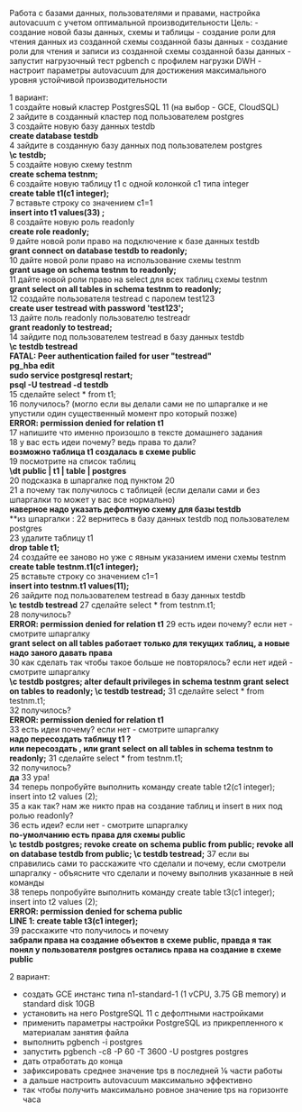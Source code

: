 Работа с базами данных, пользователями и правами, настройка autovacuum с учетом оптимальной производительности
Цель: - создание новой базы данных, схемы и таблицы - создание роли для чтения данных из созданной схемы созданной базы данных - создание роли для чтения и записи из созданной схемы созданной базы данных - запустит нагрузочный тест pgbench с профилем нагрузки DWH - настроит параметры autovacuum для достижения максимального уровня устойчивой производительности
  
1 вариант:  
1 создайте новый кластер PostgresSQL 11 (на выбор - GCE, CloudSQL)  
2 зайдите в созданный кластер под пользователем postgres  
3 создайте новую базу данных testdb  
**create database testdb**  
4 зайдите в созданную базу данных под пользователем postgres  
**\c testdb;**  
5 создайте новую схему testnm  
**create schema testnm;**  
6 создайте новую таблицу t1 с одной колонкой c1 типа integer  
**create table t1(c1 integer);**  
7 вставьте строку со значением c1=1  
**insert into t1 values(33) ;**  
8 создайте новую роль readonly  
**create role readonly;**  
9 дайте новой роли право на подключение к базе данных testdb  
**grant connect on database testdb to readonly;**  
10 дайте новой роли право на использование схемы testnm  
**grant usage on schema testnm to readonly;**  
11 дайте новой роли право на select для всех таблиц схемы testnm  
**grant select on all tables in schema testnm to readonly;**  
12 создайте пользователя testread с паролем test123  
**create user testread with password 'test123';**  
13 дайте поль readonly пользователю testreadr  
**grant readonly to testread;**  
14 зайдите под пользователем testread в базу данных testdb  
**\c testdb testread**  
**FATAL:  Peer authentication failed for user "testread"**  
**pg_hba edit**  
**sudo service postgresql restart;**  
**psql -U testread -d testdb**  
15 сделайте select * from t1;  
16 получилось? (могло если вы делали сами не по шпаргалке и не упустили один существенный момент про который позже)  
**ERROR:  permission denied for relation t1**  
17 напишите что именно произошло в тексте домашнего задания  
18 у вас есть идеи почему? ведь права то дали?  
**возможно таблица t1 создалась в схеме public**  
19 посмотрите на список таблиц  
**\dt**
**public | t1   | table | postgres**  
20 подсказка в шпаргалке под пунктом 20  
21 а почему так получилось с таблицей (если делали сами и без шпаргалки то может у вас все нормально)  
**наверное надо указать дефолтную схему для базы testdb**  
**из шпаргалки : 
22 вернитесь в базу данных testdb под пользователем postgres  
23 удалите таблицу t1  
**drop table t1;**  
24 создайте ее заново но уже с явным указанием имени схемы testnm  
**create table testnm.t1(c1 integer);**  
25 вставьте строку со значением c1=1  
**insert into testnm.t1 values(11);**  
26 зайдите под пользователем testread в базу данных testdb  
**\c testdb testread** 
27 сделайте select * from testnm.t1;  
28 получилось?  
**ERROR:  permission denied for relation t1**
29 есть идеи почему? если нет - смотрите шпаргалку  
**grant select on all tables работает только для текущих таблиц, а новые надо заного давать права**  
30 как сделать так чтобы такое больше не повторялось? если нет идей - смотрите шпаргалку  
**\c testdb postgres; alter default privileges in schema testnm grant select on tables to readonly; \c testdb testread;**
31 сделайте select * from testnm.t1;  
32 получилось?  
**ERROR:  permission denied for relation t1**  
33 есть идеи почему? если нет - смотрите шпаргалку  
**надо пересоздать таблицу t1 ?**  
**или пересоздать , или grant select on all tables in schema testnm to readonly;**
31 сделайте select * from testnm.t1;  
32 получилось?  
**да**
33 ура!  
34 теперь попробуйте выполнить команду create table t2(c1 integer); insert into t2 values (2);  
35 а как так? нам же никто прав на создание таблиц и insert в них под ролью readonly?  
36 есть идеи? если нет - смотрите шпаргалку  
**по-умолчанию есть права для схемы public**  
**\c testdb postgres; revoke create on schema public from public; revoke all on database testdb from public; \c testdb testread;**
37 если вы справились сами то расскажите что сделали и почему, если смотрели шпаргалку - объясните что сделали и почему выполнив указанные в ней команды  
38 теперь попробуйте выполнить команду create table t3(c1 integer); insert into t2 values (2);  
**ERROR:  permission denied for schema public**  
**LINE 1: create table t3(c1 integer);**  
39 расскажите что получилось и почему  
**забрали права на создание объектов в схеме public, правда я так понял у пользователя postgres остались права на создание в схеме public**  
  
2 вариант:
- создать GCE инстанс типа n1-standard-1 (1 vCPU, 3.75 GB memory) и standard disk 10GB
- установить на него PostgreSQL 11 с дефолтными настройками
- применить параметры настройки PostgreSQL из прикрепленного к материалам занятия файла
- выполнить pgbench -i postgres
- запустить pgbench -c8 -P 60 -T 3600 -U postgres postgres
- дать отработать до конца
- зафиксировать среднее значение tps в последней ⅙ части работы
- а дальше настроить autovacuum максимально эффективно
- так чтобы получить максимально ровное значение tps на горизонте часа
